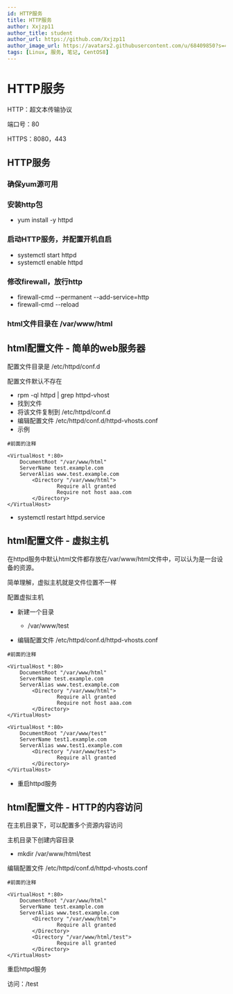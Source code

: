 ```yaml
---
id: HTTP服务
title: HTTP服务
author: Xxjzp11
author_title: student
author_url: https://github.com/Xxjzp11
author_image_url: https://avatars2.githubusercontent.com/u/68409850?s=460&u=144d3c818e76fe4b88687db84279fad48b198818&v=4
tags: [Linux, 服务, 笔记, CentOS8]
---
```


# HTTP服务

HTTP：超文本传输协议

端口号：80

HTTPS：8080，443

<!--truncate-->

## HTTP服务

### 确保yum源可用

### 安装http包

- yum install -y httpd	

### 启动HTTP服务，并配置开机自启

- systemctl start httpd
- systemctl enable httpd

### 修改firewall，放行http

- firewall-cmd --permanent --add-service=http
- firewall-cmd --reload

### html文件目录在 /var/www/html

## html配置文件 - 简单的web服务器

配置文件目录是 /etc/httpd/conf.d

配置文件默认不存在

- rpm -ql httpd | grep httpd-vhost
- 找到文件
- 将该文件复制到 /etc/httpd/conf.d
- 编辑配置文件   /etc/httpd/conf.d/httpd-vhosts.conf
- 示例

```
#前面的注释

<VirtualHost *:80>
    DocumentRoot "/var/www/html"
    ServerName test.example.com
    ServerAlias www.test.example.com
        <Directory "/var/www/html">
                Require all granted
                Require not host aaa.com
        </Directory>
</VirtualHost>
```

- systemctl restart httpd.service

## html配置文件 - 虚拟主机

在httpd服务中默认html文件都存放在/var/www/html文件中，可以认为是一台设备的资源。

简单理解，虚拟主机就是文件位置不一样

配置虚拟主机

- 新建一个目录
  - /var/www/test

- 编辑配置文件  /etc/httpd/conf.d/httpd-vhosts.conf

```
#前面的注释

<VirtualHost *:80>
    DocumentRoot "/var/www/html"
    ServerName test.example.com
    ServerAlias www.test.example.com
        <Directory "/var/www/html">
                Require all granted
                Require not host aaa.com
        </Directory>
</VirtualHost>

<VirtualHost *:80>
    DocumentRoot "/var/www/test"
    ServerName test1.example.com
    ServerAlias www.test1.example.com
        <Directory "/var/www/test">
                Require all granted
        </Directory>
</VirtualHost>
```

- 重启httpd服务

## html配置文件 - HTTP的内容访问

在主机目录下，可以配置多个资源内容访问

主机目录下创建内容目录

- mkdir  /var/www/html/test

编辑配置文件 /etc/httpd/conf.d/httpd-vhosts.conf

```
#前面的注释

<VirtualHost *:80>
    DocumentRoot "/var/www/html"
    ServerName test.example.com
    ServerAlias www.test.example.com
        <Directory "/var/www/html">
                Require all granted
        </Directory>
        <Directory "/var/www/html/test">
                Require all granted
        </Directory>
</VirtualHost>
```

重启httpd服务

访问：<ip>/test